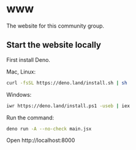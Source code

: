 # www

The website for this community group.

## Start the website locally

First install Deno.

Mac, Linux:

```sh
curl -fsSL https://deno.land/install.sh | sh
```

Windows:

```sh
iwr https://deno.land/install.ps1 -useb | iex
```

Run the command:

```sh
deno run -A --no-check main.jsx
```

Open http://localhost:8000
